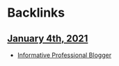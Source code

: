 
# Backlinks
## [January 4th, 2021](<January 4th, 2021.md>)
- [Informative Professional Blogger](<Informative Professional Blogger.md>)

